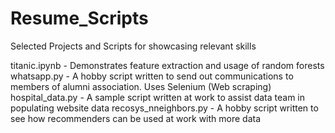 # Resume_Scripts
Selected Projects and Scripts for showcasing relevant skills

titanic.ipynb - Demonstrates feature extraction and usage of random forests
whatsapp.py - A hobby script written to send out communications to members of alumni association. Uses Selenium (Web scraping)
hospital_data.py - A sample script written at work to assist data team in populating website data
recosys_nneighbors.py - A hobby script written to see how recommenders can be used at work with more data
